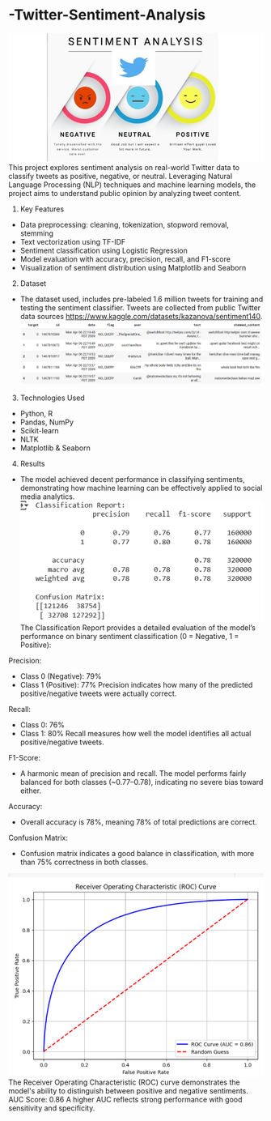 # -Twitter-Sentiment-Analysis
![dataset_cover](https://github.com/Shikhagogoi/-Twitter-Sentiment-Analysis/blob/52cae2969dcc92c4f05ed1ec8f103e37ed32836a/dataset-cover.jpeg)
This project explores sentiment analysis on real-world Twitter data to classify tweets as positive, negative, or neutral. Leveraging Natural Language Processing (NLP) techniques and machine learning models, the project aims to understand public opinion by analyzing tweet content.

1. Key Features
- Data preprocessing: cleaning, tokenization, stopword removal, stemming
- Text vectorization using TF-IDF
- Sentiment classification using Logistic Regression
- Model evaluation with accuracy, precision, recall, and F1-score
- Visualization of sentiment distribution using Matplotlib and Seaborn

2. Dataset
- The dataset used, includes pre-labeled 1.6 million tweets for training and testing the sentiment classifier. Tweets are collected from public Twitter data sources https://www.kaggle.com/datasets/kazanova/sentiment140.
![Dataset Overview](https://github.com/Shikhagogoi/-Twitter-Sentiment-Analysis/blob/807cf0d2976cf1be1654e36420d4758111f2d5f7/Screenshot%20(14).png)

3. Technologies Used
- Python, R
- Pandas, NumPy
- Scikit-learn
- NLTK
- Matplotlib & Seaborn

 4. Results
- The model achieved decent performance in classifying sentiments, demonstrating how machine learning can be effectively applied to social media analytics.
 ![Classification report](https://github.com/Shikhagogoi/-Twitter-Sentiment-Analysis/blob/a591702ab239c4fa81b6f0503487e9780c91da38/Screenshot%20(12).png)
The Classification Report provides a detailed evaluation of the model’s performance on binary sentiment classification (0 = Negative, 1 = Positive):

Precision:
- Class 0 (Negative): 79%
- Class 1 (Positive): 77%
Precision indicates how many of the predicted positive/negative tweets were actually correct.

Recall:
- Class 0: 76%
- Class 1: 80%
Recall measures how well the model identifies all actual positive/negative tweets.

F1-Score:
- A harmonic mean of precision and recall. The model performs fairly balanced for both classes (~0.77–0.78), indicating no severe bias toward either.

Accuracy:
- Overall accuracy is 78%, meaning 78% of total predictions are correct.

Confusion Matrix:
- Confusion matrix indicates a good balance in classification, with more than 75% correctness in both classes.

![ROC-AUC Curve](https://github.com/Shikhagogoi/-Twitter-Sentiment-Analysis/blob/807cf0d2976cf1be1654e36420d4758111f2d5f7/Screenshot%20(13).png)
The Receiver Operating Characteristic (ROC) curve demonstrates the model's ability to distinguish between positive and negative sentiments.
AUC Score: 0.86
A higher AUC reflects strong performance with good sensitivity and specificity.
